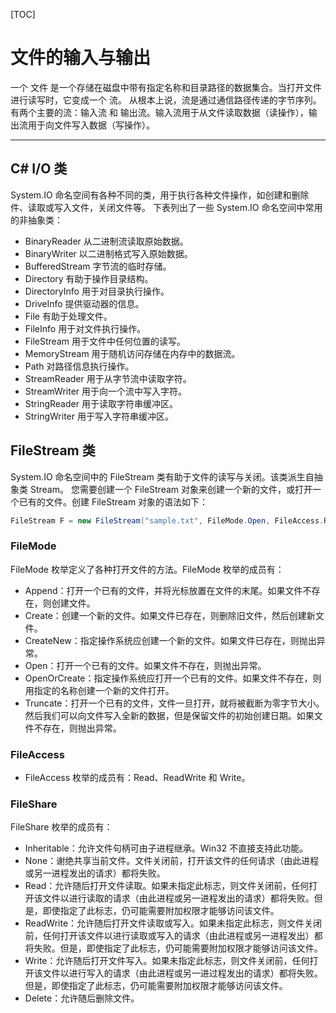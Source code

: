 [TOC]
# 文件的输入与输出
一个 文件 是一个存储在磁盘中带有指定名称和目录路径的数据集合。当打开文件进行读写时，它变成一个 流。
从根本上说，流是通过通信路径传递的字节序列。有两个主要的流：输入流 和 输出流。输入流用于从文件读取数据（读操作），输出流用于向文件写入数据（写操作）。
--- -
## C# I/O 类
System.IO 命名空间有各种不同的类，用于执行各种文件操作，如创建和删除件、读取或写入文件，关闭文件等。
下表列出了一些 System.IO 命名空间中常用的非抽象类：
* BinaryReader	从二进制流读取原始数据。
* BinaryWriter	以二进制格式写入原始数据。
* BufferedStream	字节流的临时存储。
* Directory	有助于操作目录结构。
* DirectoryInfo	用于对目录执行操作。
* DriveInfo	提供驱动器的信息。
* File	有助于处理文件。
* FileInfo	用于对文件执行操作。
* FileStream	用于文件中任何位置的读写。
* MemoryStream	用于随机访问存储在内存中的数据流。
* Path	对路径信息执行操作。
* StreamReader	用于从字节流中读取字符。
* StreamWriter	用于向一个流中写入字符。
* StringReader	用于读取字符串缓冲区。
* StringWriter	用于写入字符串缓冲区。
## FileStream 类
System.IO 命名空间中的 FileStream 类有助于文件的读写与关闭。该类派生自抽象类 Stream。
您需要创建一个 FileStream 对象来创建一个新的文件，或打开一个已有的文件。创建 FileStream 对象的语法如下：
``` C#
FileStream F = new FileStream("sample.txt", FileMode.Open, FileAccess.Read, FileShare.Read);
```
### FileMode	
FileMode 枚举定义了各种打开文件的方法。FileMode 枚举的成员有：
* Append：打开一个已有的文件，并将光标放置在文件的末尾。如果文件不存在，则创建文件。
* Create：创建一个新的文件。如果文件已存在，则删除旧文件，然后创建新文件。
* CreateNew：指定操作系统应创建一个新的文件。如果文件已存在，则抛出异常。
* Open：打开一个已有的文件。如果文件不存在，则抛出异常。
* OpenOrCreate：指定操作系统应打开一个已有的文件。如果文件不存在，则用指定的名称创建一个新的文件打开。
* Truncate：打开一个已有的文件，文件一旦打开，就将被截断为零字节大小。然后我们可以向文件写入全新的数据，但是保留文件的初始创建日期。如果文件不存在，则抛出异常。
### FileAccess	
* FileAccess 枚举的成员有：Read、ReadWrite 和 Write。
### FileShare	
FileShare 枚举的成员有：
* Inheritable：允许文件句柄可由子进程继承。Win32 不直接支持此功能。
* None：谢绝共享当前文件。文件关闭前，打开该文件的任何请求（由此进程或另一进程发出的请求）都将失败。
* Read：允许随后打开文件读取。如果未指定此标志，则文件关闭前，任何打开该文件以进行读取的请求（由此进程或另一进程发出的请求）都将失败。但是，即使指定了此标志，仍可能需要附加权限才能够访问该文件。
* ReadWrite：允许随后打开文件读取或写入。如果未指定此标志，则文件关闭前，任何打开该文件以进行读取或写入的请求（由此进程或另一进程发出）都将失败。但是，即使指定了此标志，仍可能需要附加权限才能够访问该文件。
* Write：允许随后打开文件写入。如果未指定此标志，则文件关闭前，任何打开该文件以进行写入的请求（由此进程或另一进过程发出的请求）都将失败。但是，即使指定了此标志，仍可能需要附加权限才能够访问该文件。
* Delete：允许随后删除文件。